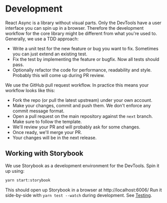 # Development

React Async is a library without visual parts. Only the DevTools have a user interface you can spin up in a browser.
Therefore the development workflow for the core library might be different from what you're used to. Generally, we use a
TDD approach:

- Write a unit test for the new feature or bug you want to fix. Sometimes you can just extend an existing test.
- Fix the test by implementing the feature or bugfix. Now all tests should pass.
- Optionally refactor the code for performance, readability and style. Probably this will come up during PR review.

We use the GitHub pull request workflow. In practice this means your workflow looks like this:

- Fork the repo (or pull the latest upstream) under your own account.
- Make your changes, commit and push them. We don't enforce any commit message format.
- Open a pull request on the main repository against the `next` branch. Make sure to follow the template.
- We'll review your PR and will probably ask for some changes.
- Once ready, we'll merge your PR.
- Your changes will be in the next release.

## Working with Storybook

We use Storybook as a development environment for the DevTools. Spin it up using:

```sh
yarn start:storybook
```

This should open up Storybook in a browser at http://localhost:6006/
Run it side-by-side with `yarn test --watch` during development. See [Testing](#testing).
